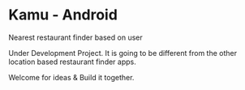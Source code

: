 # Kamu - Android
Nearest restaurant finder based on user 

Under Development Project. It is going to be different from the other location based restaurant finder apps.

Welcome for ideas & Build it together.
